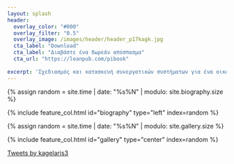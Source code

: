 ```yaml
---
layout: splash
header:
  overlay_color: "#000"
  overlay_filter: "0.5"
  overlay_image: /images/header/header_p17kagk.jpg
  cta_label: "Download"
  cta_label: "Διαβάστε ένα δωρεάν απόσπασμα"
  cta_url: "https://leanpub.com/pibook"
  
excerpt: 'Σχεδιασμός και κατασκευή συνεργατικών συστήματων για ένα οικοσύστημα χρηστών, συσκευών, και υπηρεσιών.'
---
```


<div class="feature__wrapper">

  {% assign random = site.time | date: "%s%N" | modulo: site.biography.size %}

  {% include feature_col.html id="biography" type="left" index=random %}

  {% assign random = site.time | date: "%s%N" | modulo: site.gallery.size %}

  {% include feature_col.html id="gallery" type="center" index=random %}

  <a class="twitter-timeline" data-width="220" data-height="220" href="https://twitter.com/kagelaris3?ref_src=twsrc%5Etfw">Tweets by              kagelaris3</a> <script async src="https://platform.twitter.com/widgets.js" charset="utf-8"></script> 

<div>
